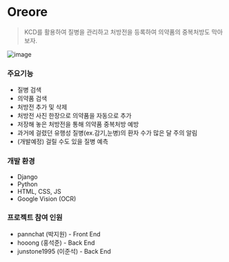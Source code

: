 # Oreore

> KCD를 활용하여 질병을 관리하고 처방전을 등록하여 의약품의 중복처방도 막아보자.

![image](https://user-images.githubusercontent.com/37801041/96885215-5ad1b780-14bd-11eb-9bc2-87aca2bdeb93.png)



### 주요기능

- 질병 검색
- 의약품 검색
- 처방전 추가 및 삭제
- 처방전 사진 한장으로 의약품을 자동으로 추가
- 저장해 놓은 처방전을 통해 의약품 중복처방 예방
- 과거에 걸렸던 유행성 질병(ex.감기,눈병)의 환자 수가 많은 달 주의 알림
- (개발예정) 걸릴 수도 있을 질병 예측



### 개발 환경

- Django
- Python
- HTML, CSS, JS
- Google Vision (OCR)



### 프로젝트 참여 인원

- pannchat (박지원) - Front End
- hooong (홍석준) - Back End
- junstone1995 (이준석) - Back End

